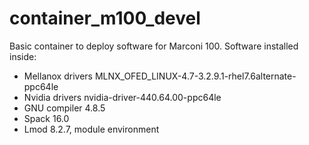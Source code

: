 # container_m100_devel

Basic container to deploy software for Marconi 100. Software installed inside:

- Mellanox drivers MLNX_OFED_LINUX-4.7-3.2.9.1-rhel7.6alternate-ppc64le
- Nvidia drivers nvidia-driver-440.64.00-ppc64le
- GNU compiler 4.8.5
- Spack 16.0
- Lmod 8.2.7, module environment

